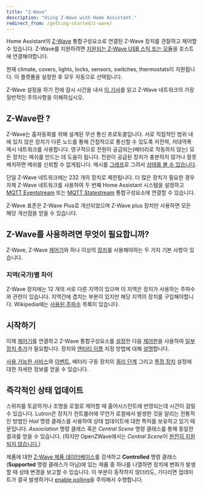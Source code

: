 ```yaml
---
title: "Z-Wave"
description: "Using Z-Wave with Home Assistant."
redirect_from: /getting-started/z-wave/
---
```


Home Assistant의 [Z-Wave](https://www.z-wave.com/) 통합구성요소로 연결된 Z-Wave 장치를 관찰하고 제어할 수 있습니다. Z-Wave를 지원하려면 [지원되는 Z-Wave USB 스틱 또는 모듈](/docs/z-wave/controllers/)을 호스트에 연결해야합니다.

현재 climate, covers, lights, locks, sensors, switches, thermostats이 지원됩니다. 이 플랫폼을 설정한 후 모두 자동으로 선택됩니다.

Z-Wave 설정을 하기 전에 잠시 시간을 내서 [이 기사](https://drzwave.blog/2017/01/20/seven-habits-of-highly-effective-z-wave-networks-for-consumers/)를 읽고 Z-Wave 네트워크의 가장 일반적인 주의사항을 이해하십시오.

## Z-Wave란 ? 

Z-Wave는 홈자동화를 위해 설계된 무선 통신 프로토콜입니다. 서로 직접적인 범위 내에 있지 않은 장치가 다른 노드를 통해 간접적으로 통신할 수 있도록 저전력, 저대역폭 메시 네트워크를 사용합니다. 영구적으로 전원이 공급되는(배터리로 작동하지 않는) 모든 장치는 메쉬를 만드는 데 도움이 됩니다. 전원이 공급된 장치가 충분하지 않거나 잘못 배치하면 메쉬를 신뢰할 수 없게됩니다. 메시를 [그래프](https://community.home-assistant.io/t/z-wave-graph-without-the-python/64275)로 그려서 [상태를 볼 수 있습니다](https://community.home-assistant.io/t/graph-your-z-wave-mesh-python-auto-update/40549).

단일 Z-Wave 네트워크에는 232 개의 장치로 제한됩니다. 더 많은 장치가 필요한 경우 자체 Z-Wave 네트워크를 사용하여 두 번째 Home Assistant 시스템을 설정하고 [MQTT Eventstream](/integrations/mqtt_eventstream/) 또는 [MQTT Statestream](/integrations/mqtt_statestream) 통합구성요소에 연결할 수 있습니다.

Z-Wave 표준은 Z-Wave Plus로 개선되었으며 Z-Wave plus 장치만 사용하면 모든 해당 개선점을 얻을 수 있습니다.

## Z-Wave를 사용하려면 무엇이 필요합니까?

Z-Wave, Z-Wave [제어기](/docs/z-wave/controllers/)와 하나 이상의 [장치](/docs/z-wave/devices/)를 사용해야하는 두 가지 기본 사항이 있습니다. 

### 지역(국가)별 차이

Z-Wave 장치에는 12 개의 서로 다른 지역이 있으며 이 지역은 장치가 사용하는 주파수와 관련이 있습니다. 지역간에 겹치는 부분이 있지만 해당 지역의 장치를 구입해야합니다. Wikipedia에는 ​​[사용된 주파수](https://en.wikipedia.org/wiki/Z-Wave#Radio_frequencies) 목록이 있습니다.

## 시작하기

이제 [제어기](/docs/z-wave/controllers/)를 연결하고 Z-Wave 통합구성요소를 [설정](/docs/z-wave/installation)한 다음 [제어판](/docs/z-wave/control-panel)을 사용하여 [일부 장치 추가](/docs/z-wave/adding)가 필요합니다. 장치와 [엔티티 이름](/docs/z-wave/entities) 지정 방법에 대해 [설명](/docs/z-wave/devices/)합니다.

[사용 가능한 서비스](/docs/z-wave/services/)와 [이벤트](/docs/z-wave/events/), 배터리 구동 장치의 [쿼리 단계](/docs/z-wave/query-stage) 그리고 [특정 장치](/docs/z-wave/device-specific/) 설정에 대한 자세한 정보를 얻을 수 있습니다.

## 즉각적인 상태 업데이트

스위치를 토글하거나 조명을 로컬로 제어할 때 홈어시스턴트에 반영되는데 시간이 걸릴 수 있습니다. Lutron은 장치가 컨트롤러에 무언가 로컬에서 발생한 것을 알리는 전통적인 방법인 *Hail* 명령 클래스를 사용하여 상태 업데이트에 대한 특허를 보유하고 있기 때문입니다. *Association* 명령 클래스 혹은 *Central Scene* 명령 클래스를 통해 동일한 결과를 얻을 수 있습니다. (하지만 OpenZWave에서는 *Central Scene*이 [완전히 지원되지 않습니다.](https://github.com/OpenZWave/open-zwave/pull/1125))

제품에 대한 [Z-Wave 제품 데이터베이스](https://products.z-wavealliance.org/)를 검색하고 **Controlled** 명령 클래스(**Supported** 명령 클래스가 아님)에 있는 제품 중 하나를 나열하면 장치에 변화가 발생할 때 상태 변경을 보고할 수 있습니다. 이 부분이 동작하지 않더라도, 기다리면 업데이트가 결국 발생하거나 [enable polling](/docs/z-wave/control-panel/#entities-of-this-node)을 주의해서 수행합니다.